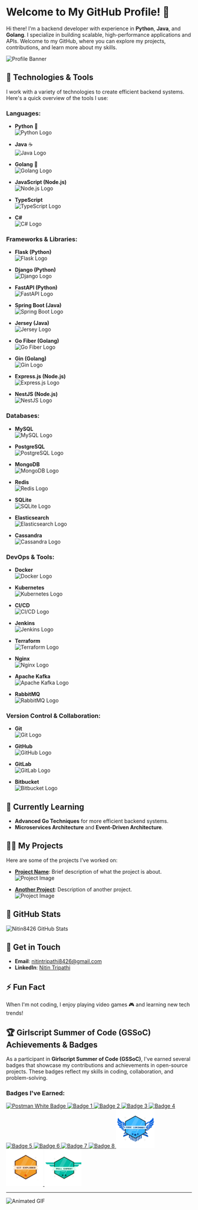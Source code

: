 # Welcome to My GitHub Profile! 👋

Hi there! I'm a backend developer with experience in **Python**, **Java**, and **Golang**. I specialize in building scalable, high-performance applications and APIs. Welcome to my GitHub, where you can explore my projects, contributions, and learn more about my skills.

![Profile Banner](https://via.placeholder.com/1200x400.png?text=Backend+Developer+in+Python%2C+Java%2C+and+Golang+%7C+Building+the+Future) <!-- Replace with your own cool banner URL -->

## 🔧 Technologies & Tools

I work with a variety of technologies to create efficient backend systems. Here's a quick overview of the tools I use:

### **Languages**:
- **Python** 🐍  
  ![Python Logo](https://img.icons8.com/color/48/000000/python.png)

- **Java** ☕  
  ![Java Logo](https://img.icons8.com/color/48/000000/java.png)

- **Golang** 🚀  
  ![Golang Logo](https://img.icons8.com/color/48/000000/go.png)

- **JavaScript (Node.js)**  
  ![Node.js Logo](https://img.icons8.com/color/48/000000/nodejs.png)

- **TypeScript**  
  ![TypeScript Logo](https://img.icons8.com/ios/50/000000/typescript.png)

- **C#**  
  ![C# Logo](https://img.icons8.com/ios/50/000000/c-sharp-logo.png)

### **Frameworks & Libraries**:
- **Flask (Python)**  
  ![Flask Logo](https://img.icons8.com/ios/50/000000/flask.png)
  
- **Django (Python)**  
  ![Django Logo](https://img.icons8.com/ios/50/000000/django.png)

- **FastAPI (Python)**  
  ![FastAPI Logo](https://img.icons8.com/ios/50/000000/fastapi.png)

- **Spring Boot (Java)**  
  ![Spring Boot Logo](https://img.icons8.com/color/48/000000/spring-logo.png)

- **Jersey (Java)**  
  ![Jersey Logo](https://img.icons8.com/ios/50/000000/jersey.png)

- **Go Fiber (Golang)**  
  ![Go Fiber Logo](https://img.icons8.com/color/48/000000/gofiber.png)

- **Gin (Golang)**  
  ![Gin Logo](https://img.icons8.com/ios/50/000000/gin.png)

- **Express.js (Node.js)**  
  ![Express.js Logo](https://img.icons8.com/ios/50/000000/express.png)

- **NestJS (Node.js)**  
  ![NestJS Logo](https://img.icons8.com/ios/50/000000/nestjs.png)

### **Databases**:
- **MySQL**  
  ![MySQL Logo](https://img.icons8.com/ios/50/000000/mysql.png)

- **PostgreSQL**  
  ![PostgreSQL Logo](https://img.icons8.com/ios/50/000000/postgreesql.png)

- **MongoDB**  
  ![MongoDB Logo](https://img.icons8.com/ios/50/000000/mongodb.png)

- **Redis**  
  ![Redis Logo](https://img.icons8.com/ios/50/000000/redis.png)

- **SQLite**  
  ![SQLite Logo](https://img.icons8.com/ios/50/000000/sqlite.png)

- **Elasticsearch**  
  ![Elasticsearch Logo](https://img.icons8.com/ios/50/000000/elasticsearch.png)

- **Cassandra**  
  ![Cassandra Logo](https://img.icons8.com/ios/50/000000/cassandra.png)

### **DevOps & Tools**:
- **Docker**  
  ![Docker Logo](https://img.icons8.com/ios/50/000000/docker.png)

- **Kubernetes**  
  ![Kubernetes Logo](https://img.icons8.com/ios/50/000000/kubernetes.png)

- **CI/CD**  
  ![CI/CD Logo](https://img.icons8.com/ios/50/000000/ci-cd.png)

- **Jenkins**  
  ![Jenkins Logo](https://img.icons8.com/ios/50/000000/jenkins.png)

- **Terraform**  
  ![Terraform Logo](https://img.icons8.com/ios/50/000000/terraform.png)

- **Nginx**  
  ![Nginx Logo](https://img.icons8.com/ios/50/000000/nginx.png)

- **Apache Kafka**  
  ![Apache Kafka Logo](https://img.icons8.com/ios/50/000000/apache-kafka.png)

- **RabbitMQ**  
  ![RabbitMQ Logo](https://img.icons8.com/ios/50/000000/rabbitmq.png)

### **Version Control & Collaboration**:
- **Git**  
  ![Git Logo](https://img.icons8.com/ios/50/000000/git.png)

- **GitHub**  
  ![GitHub Logo](https://img.icons8.com/ios/50/000000/github.png)

- **GitLab**  
  ![GitLab Logo](https://img.icons8.com/ios/50/000000/gitlab.png)

- **Bitbucket**  
  ![Bitbucket Logo](https://img.icons8.com/ios/50/000000/bitbucket.png)

## 🌱 Currently Learning
- **Advanced Go Techniques** for more efficient backend systems.
- **Microservices Architecture** and **Event-Driven Architecture**.

## 👨‍💻 My Projects
Here are some of the projects I've worked on:

- **[Project Name](https://github.com/your-username/project-name)**: Brief description of what the project is about.  
  ![Project Image](https://via.placeholder.com/300x200.png?text=Project+Image) <!-- Replace with your own project image -->

- **[Another Project](https://github.com/your-username/another-project)**: Description of another project.  
  ![Project Image](https://via.placeholder.com/300x200.png?text=Project+Image) <!-- Replace with your own project image -->

## 🚀 GitHub Stats

![Nitin8426 GitHub Stats](https://github-readme-stats.vercel.app/api?username=Nitin8426&show_icons=true&count_private=true&hide_title=true&hide=prs&theme=radical)

## 💬 Get in Touch
- **Email**: [nitintripathi8426@gmail.com](mailto:nitintripathi8426@gmail.com)
- **LinkedIn**: [Nitin Tripathi](https://www.linkedin.com/in/nitin-tripathi-432953257/)

## ⚡ Fun Fact
When I'm not coding, I enjoy playing video games 🎮 and learning new tech trends!

## 🏆 Girlscript Summer of Code (GSSoC) Achievements & Badges

As a participant in **Girlscript Summer of Code (GSSoC)**, I've earned several badges that showcase my contributions and achievements in open-source projects. These badges reflect my skills in coding, collaboration, and problem-solving.

### **Badges I've Earned**:

<div style="display: flex; flex-wrap: wrap; gap: 10px; justify-content: center;">
  <a href="https://gssoc.girlscript.tech/leaderboard">
    <img src="https://raw.githubusercontent.com/GSSoC24/Postman-Challenge/main/docs/assets/Postman%20White.png" width="100px" height="100px" alt="Postman White Badge" title="Postman White Badge" />
    <img src="https://raw.githubusercontent.com/GSSoC24/Postman-Challenge/main/docs/assets/1.png" width="100px" height="100px" alt="Badge 1" title="Badge 1" />
    <img src="https://raw.githubusercontent.com/GSSoC24/Postman-Challenge/main/docs/assets/2.png" width="100px" height="100px" alt="Badge 2" title="Badge 2" />
    <img src="https://raw.githubusercontent.com/GSSoC24/Postman-Challenge/main/docs/assets/3.png" width="100px" height="100px" alt="Badge 3" title="Badge 3" />
    <img src="https://raw.githubusercontent.com/GSSoC24/Postman-Challenge/main/docs/assets/4.png" width="100px" height="100px" alt="Badge 4" title="Badge 4" />
    <img src="https://raw.githubusercontent.com/GSSoC24/Postman-Challenge/main/docs/assets/5.png" width="100px" height="100px" alt="Badge 5" title="Badge 5" />
    <img src="https://raw.githubusercontent.com/GSSoC24/Postman-Challenge/main/docs/assets/6.png" width="105px" height="105px" alt="Badge 6" title="Badge 6" />
    <img src="https://raw.githubusercontent.com/GSSoC24/Postman-Challenge/main/docs/assets/7.png" width="100px" height="100px" alt="Badge 7" title="Badge 7" />
    <img src="https://raw.githubusercontent.com/GSSoC24/Postman-Challenge/main/docs/assets/8.png" width="100px" height="100px" alt="Badge 8" title="Badge 8" />
    <img src="https://raw.githubusercontent.com/GSSoC24/Contributor/refs/heads/main/assets/Code%20Luminary.png" width="105px" height="105px" alt="Code Luminary Badge" title="Code Luminary Badge" />
    <img src="https://raw.githubusercontent.com/GSSoC24/Contributor/refs/heads/main/assets/Git%20Explorer.png" width="100px" height="100px" alt="Git Explorer Badge" title="Git Explorer Badge" />
    <img src="https://raw.githubusercontent.com/GSSoC24/Contributor/refs/heads/main/assets/Pull%20Expert.png" width="100px" height="100px" alt="Pull Expert Badge" title="Pull Expert Badge" />
  </a>
</div>

---

![Animated GIF](https://media.giphy.com/media/your-gif-link.gif) <!-- Add an animated GIF for fun -->
